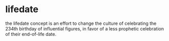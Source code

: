 # lifedate
the lifedate concept is an effort to change the culture of celebrating the 234th birthday of influential figures, in favor of a less prophetic celebration of their end-of-life date.
